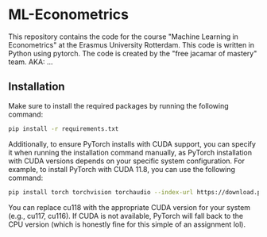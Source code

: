 # ML-Econometrics

This repository contains the code for the course "Machine Learning in Econometrics" at the Erasmus University Rotterdam. This code is written in Python using pytorch. The code is created by the "free jacamar of mastery" team. AKA: ...

## Installation
Make sure to install the required packages by running the following command:
```bash
pip install -r requirements.txt
```

Additionally, to ensure PyTorch installs with CUDA support, you can specify it when running the installation command manually, as PyTorch installation with CUDA versions depends on your specific system configuration.
For example, to install PyTorch with CUDA 11.8, you can use the following command:

```bash
pip install torch torchvision torchaudio --index-url https://download.pytorch.org/whl/cu118
```

You can replace cu118 with the appropriate CUDA version for your system (e.g., cu117, cu116). If CUDA is not available, PyTorch will fall back to the CPU version (which is honestly fine for this simple of an assignment lol).